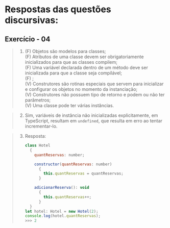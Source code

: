 # Respostas das questões discursivas:

## Exercício - 04

> 1. (F) Objetos são modelos para classes;<br>
>    (F) Atributos de uma classe devem ser obrigatoriamente inicializados para que as classes compilem;<br>
>    (F) Uma variável declarada dentro de um método deve ser inicializada para que a classe seja compilável;<br>
>    (F) ;<br>
>    (V) Construtores são rotinas especiais que servem para inicializar e configurar os objetos no momento da instanciação;<br>
>    (V) Construtores não possuem tipo de retorno e podem ou não ter parâmetros;<br>
>    (V) Uma classe pode ter várias instâncias.

> 2. Sim, variáveis de instância não inicializadas explicitamente, em TypeScript, resultam em `undefined`, que resulta em erro ao tentar incrementar-lo.

> 3. Resposta:
>    ```javascript
>    class Hotel
>      {
>        quantReservas: number;
>
>        constructor(quantReservas: number)
>          {
>            this.quantReservas = quantReservas;
>          }
>
>        adicionarReserva(): void
>          {
>            this.quantReservas++;
>          }
>      }
>    let hotel: Hotel = new Hotel(2);
>    console.log(hotel.quantReservas);
>    >>> 2
>    ```
